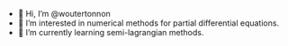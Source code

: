 - 👋 Hi, I’m @woutertonnon
- 👀 I’m interested in numerical methods for partial differential equations.
- 🌱 I’m currently learning semi-lagrangian methods.

<!---
woutertonnon/woutertonnon is a ✨ special ✨ repository because its `README.md` (this file) appears on your GitHub profile.
You can click the Preview link to take a look at your changes.
--->

